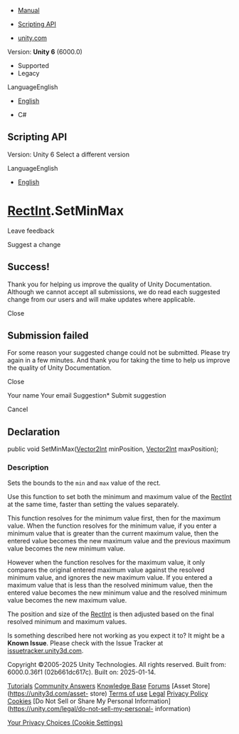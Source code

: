 [ ]()

  * [Manual](../Manual/index.html)
  * [Scripting API](../ScriptReference/index.html)

  * [unity.com](https://unity.com/)

Version: **Unity 6** (6000.0)

  * Supported
  * Legacy

LanguageEnglish

  * [English]()

  * C#

[ ](https://docs.unity3d.com)

## Scripting API

Version: Unity 6 Select a different version

LanguageEnglish

  * [English]()

#  [RectInt](RectInt.html).SetMinMax

Leave feedback

Suggest a change

## Success!

Thank you for helping us improve the quality of Unity Documentation. Although
we cannot accept all submissions, we do read each suggested change from our
users and will make updates where applicable.

Close

## Submission failed

For some reason your suggested change could not be submitted. Please <a>try
again</a> in a few minutes. And thank you for taking the time to help us
improve the quality of Unity Documentation.

Close

Your name Your email Suggestion* Submit suggestion

Cancel

[ ]()

## Declaration

public void SetMinMax([Vector2Int](Vector2Int.html) minPosition,
[Vector2Int](Vector2Int.html) maxPosition);

### Description

Sets the bounds to the `min` and `max` value of the rect.

Use this function to set both the minimum and maximum value of the
[RectInt](RectInt.html) at the same time, faster than setting the values
separately.  
  
This function resolves for the minimum value first, then for the maximum
value. When the function resolves for the minimum value, if you enter a
minimum value that is greater than the current maximum value, then the entered
value becomes the new maximum value and the previous maximum value becomes the
new minimum value.  
  
However when the function resolves for the maximum value, it only compares the
original entered maximum value against the resolved minimum value, and ignores
the new maximum value. If you entered a maximum value that is less than the
resolved minimum value, then the entered value becomes the new minimum value
and the resolved minimum value becomes the new maximum value.  
  
The position and size of the [RectInt](RectInt.html) is then adjusted based on
the final resolved minimum and maximum values.

Is something described here not working as you expect it to? It might be a
**Known Issue**. Please check with the Issue Tracker at
[issuetracker.unity3d.com](https://issuetracker.unity3d.com).

Copyright ©2005-2025 Unity Technologies. All rights reserved. Built from:
6000.0.36f1 (02b661dc617c). Built on: 2025-01-14.

[Tutorials](https://unity3d.com/learn) [Community
Answers](https://answers.unity3d.com) [Knowledge
Base](https://support.unity3d.com/hc/en-us)
[Forums](https://forum.unity3d.com) [Asset Store](https://unity3d.com/asset-
store) [Terms of use](https://docs.unity3d.com/Manual/TermsOfUse.html)
[Legal](https://unity.com/legal) [Privacy
Policy](https://unity.com/legal/privacy-policy)
[Cookies](https://unity.com/legal/cookie-policy) [Do Not Sell or Share My
Personal Information](https://unity.com/legal/do-not-sell-my-personal-
information)

[Your Privacy Choices (Cookie Settings)](javascript:void\(0\);)

